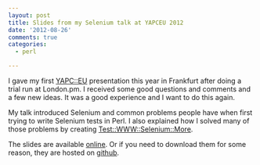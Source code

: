 ```yaml
---
layout: post
title: Slides from my Selenium talk at YAPCEU 2012
date: '2012-08-26'
comments: true
categories:
  - perl

---
```


I gave my first [YAPC::EU](http://act.yapc.eu/ye2012/schedule?day=2012-08-20)
presentation this year in Frankfurt after doing a trial run at London.pm.  I
received some good questions and comments and a few new ideas.  It was a good
experience and I want to do this again.

My talk introduced Selenium and common problems people have when first trying
to write Selenium tests in Perl.  I also explained how I solved many of those
problems by creating
[Test::WWW::Selenium::More](https://metacpan.org/module/Test::WWW::Selenium::More).

The slides are available
[online](http://kablamo.org/selenium-2012-yapceu-slides/). Or if you need to
download them for some reason, they are hosted on
[github](https://github.com/kablamo/selenium-2012-yapceu-slides).
